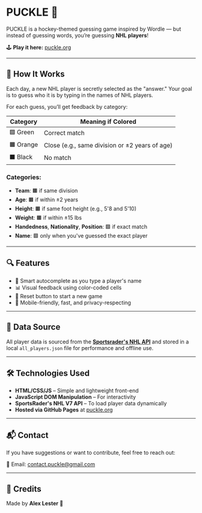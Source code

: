 # PUCKLE 🏒

PUCKLE is a hockey-themed guessing game inspired by Wordle — but instead of guessing words, you’re guessing **NHL players**!

🕹️ **Play it here:** [puckle.org](https://puckle.org)

---

## 🧠 How It Works

Each day, a new NHL player is secretly selected as the "answer." Your goal is to guess who it is by typing in the names of NHL players.

For each guess, you’ll get feedback by category:

| Category     | Meaning if Colored |
|--------------|--------------------|
| 🟩 Green     | Correct match      |
| 🟧 Orange    | Close (e.g., same division or ±2 years of age) |
| ⬛ Black     | No match           |

### Categories:
- **Team**: 🟧 if same division
- **Age**: 🟧 if within ±2 years
- **Height**: 🟧 if same foot height (e.g., 5'8 and 5'10)
- **Weight**: 🟧 if within ±15 lbs
- **Handedness**, **Nationality**, **Position**: 🟩 if exact match
- **Name**: 🟩 only when you've guessed the exact player

---

## 🔍 Features

- 🧠 Smart autocomplete as you type a player's name
- 📊 Visual feedback using color-coded cells
- 🔄 Reset button to start a new game
- 🔐 Mobile-friendly, fast, and privacy-respecting

---

## 📡 Data Source

All player data is sourced from the **[Sportsrader's NHL API](https://developer.sportradar.com/)** and stored in a local `all_players.json` file for performance and offline use.

---

## 🛠️ Technologies Used

- **HTML/CSS/JS** – Simple and lightweight front-end
- **JavaScript DOM Manipulation** – For interactivity
- **SportsRader's NHL V7 API** – To load player data dynamically
- **Hosted via GitHub Pages** at [puckle.org](https://puckle.org)

---

## 📬 Contact

If you have suggestions or want to contribute, feel free to reach out:

📧 Email: [contact.puckle@gmail.com](mailto:contact.puckle@gmail.com)

---

## 🙌 Credits

Made by **Alex Lester** 🏒
